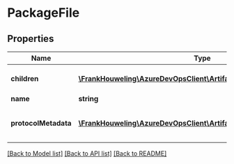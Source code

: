 # PackageFile

## Properties
Name | Type | Description | Notes
------------ | ------------- | ------------- | -------------
**children** | [**\FrankHouweling\AzureDevOpsClient\Artifacts\Model\PackageFile[]**](PackageFile.md) | Hierarchical representation of files. | [optional] 
**name** | **string** | File name. | [optional] 
**protocolMetadata** | [**\FrankHouweling\AzureDevOpsClient\Artifacts\Model\ProtocolMetadata**](ProtocolMetadata.md) | Extended data unique to a specific package type. | [optional] 

[[Back to Model list]](../README.md#documentation-for-models) [[Back to API list]](../README.md#documentation-for-api-endpoints) [[Back to README]](../README.md)


